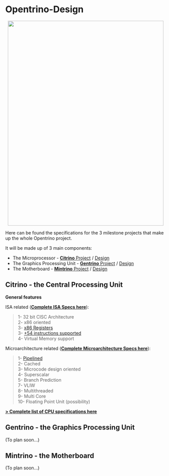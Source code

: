 # Opentrino-Design
<p align="center">
  <a href="http://i.imgur.com/zlY9iC1.png"><img src="http://i.imgur.com/zlY9iC1.png" height="643" width="489"></a>
</p>

Here can be found the specifications for the 3 milestone projects that make up the whole Opentrino project.

It will be made up of 3 main components:
- The Microprocessor - [**Citrino** Project](https://github.com/Opentrino/Citrino) / [Design](https://github.com/Opentrino/Opentrino-Design/tree/master/CitrinoDesign)  
- The Graphics Processing Unit - [**Gentrino** Project](https://github.com/Opentrino/Gentrino) / [Design](https://github.com/Opentrino/Opentrino-Design/tree/master/GentrinoDesign)  
- The Motherboard - [**Mintrino** Project](https://github.com/Opentrino/Mintrino) / [Design](https://github.com/Opentrino/Opentrino-Design/tree/master/MintrinoDesign)

**Citrino** - the Central Processing Unit
-------
**General features**   

ISA related ([**Complete ISA Specs here**](https://github.com/Opentrino/Opentrino-Design/blob/master/CitrinoDesign/ISA/ISA.md)):  
>1- 32 bit CISC Architecture  
2- x86 oriented  
3- [x86 Registers](https://github.com/Opentrino/Opentrino-Design/blob/master/CitrinoDesign/ISA/Registers.md)  
3- [+54 instructions supported](https://github.com/Opentrino/Opentrino-Design/blob/master/CitrinoDesign/ISA/ISA.md#instruction-set-table)  
4- Virtual Memory support  

Microarchitecture related ([**Complete Microarchitecture Specs here**](https://github.com/Opentrino/Opentrino-Design/blob/master/CitrinoDesign/Microarchitecture/Microarchitecture.md)):
>1- [Pipelined](https://github.com/Opentrino/Opentrino-Design/blob/master/CitrinoDesign/Microarchitecture/Pipeline.md)  
2- Cached  
3- Microcode design oriented  
4- Superscalar  
5- Branch Prediction  
7- VLIW  
8- Multithreaded  
9- Multi Core  
10- Floating Point Unit (possibility)  

[**> Complete list of CPU specifications here**](https://github.com/Opentrino/Opentrino-Design/blob/master/CitrinoDesign/)

**Gentrino** - the Graphics Processing Unit
-------
(To plan soon...)

**Mintrino** - the Motherboard
-------
(To plan soon...)
